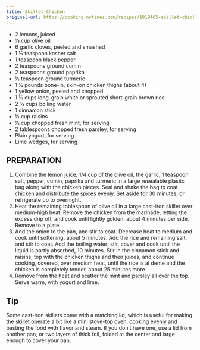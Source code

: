 ```yaml
---
title: Skillet Chicken
original-url: https://cooking.nytimes.com/recipes/1019465-skillet-chicken-with-cumin-paprika-and-mint
---
```

* 2 lemons, juiced
* ⅓ cup olive oil
* 6 garlic cloves, peeled and smashed
* 1 ½ teaspoon kosher salt
* 1 teaspoon black pepper
* 2 teaspoons ground cumin
* 2 teaspoons ground paprika
* ½ teaspoon ground turmeric
* 1 ½ pounds bone-in, skin-on chicken thighs (about 4)
* 1 yellow onion, peeled and chopped
* 1 ½ cups long-grain white or sprouted short-grain brown rice
* 2 ¾ cups boiling water
* 1 cinnamon stick
* ½ cup raisins
* ½ cup chopped fresh mint, for serving
* 2 tablespoons chopped fresh parsley, for serving
* Plain yogurt, for serving
* Lime wedges, for serving

## PREPARATION

1. Combine the lemon juice, 1/4 cup of the olive oil, the garlic, 1 teaspoon salt, pepper, cumin, paprika and turmeric in a large resealable plastic bag along with the chicken pieces. Seal and shake the bag to coat chicken and distribute the spices evenly. Set aside for 30 minutes, or refrigerate up to overnight.
1. Heat the remaining tablespoon of olive oil in a large cast-iron skillet over medium-high heat. Remove the chicken from the marinade, letting the excess drip off, and cook until lightly golden, about 4 minutes per side. Remove to a plate.
1. Add the onion to the pan, and stir to coat. Decrease heat to medium and cook until softening, about 5 minutes. Add the rice and remaining salt, and stir to coat. Add the boiling water; stir, cover and cook until the liquid is partly absorbed, 10 minutes. Stir in the cinnamon stick and raisins, top with the chicken thighs and their juices, and continue cooking, covered, over medium heat, until the rice is al dente and the chicken is completely tender, about 25 minutes more.
1. Remove from the heat and scatter the mint and parsley all over the top. Serve warm, with yogurt and lime.

## Tip

Some cast-iron skillets come with a matching lid, which is useful for making the skillet operate a bit like a mini stove-top oven, cooking evenly and basting the food with flavor and steam. If you don’t have one, use a lid from another pan, or two layers of thick foil, folded at the center and large enough to cover your pan.
